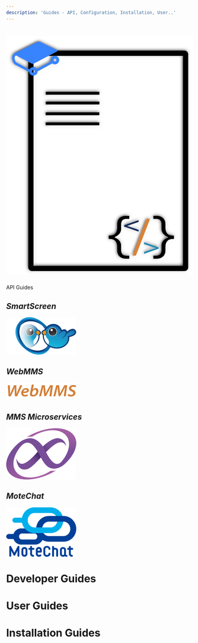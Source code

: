 ```yaml
---
description: 'Guides - API, Configuration, Installation, User..'
---
```


# [![](.gitbook/assets/gb_api_guides.png)](https://gitbook.ypcloud.com/smartscreen-api-guide)  
API Guides

## _SmartScreen_

  
 [![](.gitbook/assets/ss.png)](https://gitbook.ypcloud.com/smartscreen-api-guide)  


## _WebMMS_

  
 [![](.gitbook/assets/webmms_s.png)](https://gitbook.ypcloud.com/webmms-api-guide)  


## _MMS Microservices_

  
 [![](.gitbook/assets/mms_s.png)](https://gitbook.ypcloud.com/mms-microservices-api-guide)  


## _MoteChat_

  
 [![](.gitbook/assets/mc_s.png)](https://gitbook.ypcloud.com/motechat-api-guide)  
  


# Developer Guides

# User Guides

# Installation Guides

